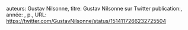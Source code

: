 auteurs: Gustav Nilsonne, 
titre: Gustav Nilsonne sur Twitter
publication:, 
année: , 
p.,
URL: https://twitter.com/GustavNilsonne/status/1514117266232725504

